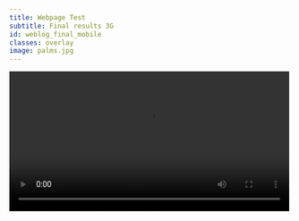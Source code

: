 ```yaml
---
title: Webpage Test
subtitle: Final results 3G
id: weblog_final_mobile
classes: overlay
image: palms.jpg
---
```


<video width="500" controls src="{{site.baseurl}}files/front-end-performance/weblog_final_mobile.mp4" />